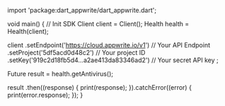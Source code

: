 import 'package:dart_appwrite/dart_appwrite.dart';

void main() { // Init SDK
  Client client = Client();
  Health health = Health(client);

  client
    .setEndpoint('https://cloud.appwrite.io/v1') // Your API Endpoint
    .setProject('5df5acd0d48c2') // Your project ID
    .setKey('919c2d18fb5d4...a2ae413da83346ad2') // Your secret API key
  ;

  Future result = health.getAntivirus();

  result
    .then((response) {
      print(response);
    }).catchError((error) {
      print(error.response);
  });
}